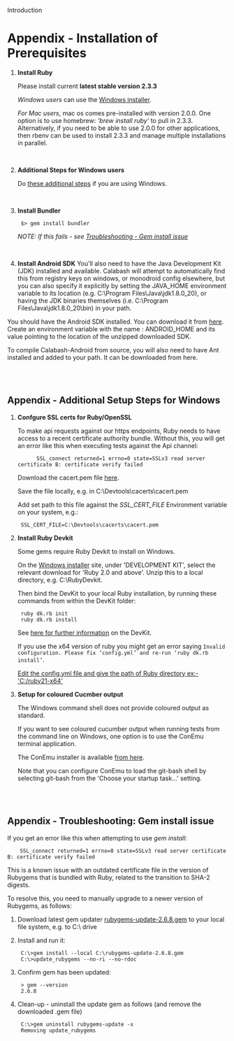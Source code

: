 Introduction
   
<a name='prerequisites'>Appendix - Installation of Prerequisites</a>
======
 
1. **Install Ruby**

    Please install current **latest stable version 2.3.3**

    *Windows users* can use the [Windows installer](http://rubyinstaller.org/downloads/).

    *For Mac users*, mac os comes pre-installed with version 2.0.0. One option is to use homebrew: *'brew install ruby'* to pull in 2.3.3. 
Alternatively, if you need to be able to use 2.0.0 for other applications, then rbenv can be used 
to install 2.3.3 and manage multiple installations in parallel.
<br />

2. **Additional Steps for Windows users**
      
    Do [these additional steps](#additional_steps) if you are using Windows.
<br />

3. **Install Bundler**

        $> gem install bundler

    *NOTE: If this fails - see [Troubleshooting - Gem install issue](#gem_issue)</a>*
<br />

4. **Install Android SDK**
You'll also need to have the Java Development Kit (JDK) installed and available. Calabash will attempt to automatically find this from registry keys on windows, or monodroid config elsewhere, but you can also specify it explicitly by setting the JAVA_HOME environment variable to its location (e.g. C:\Program Files\Java\jdk1.8.0_20), or having the JDK binaries themselves (i.e. C:\Program Files\Java\jdk1.8.0_20\bin) in your path.

You should have the Android SDK installed. You can download it from [here](https://developer.android.com/studio/index.html). Create an environment variable with the name : ANDROID_HOME and its value pointing to the location of the unzipped downloaded SDK.

To compile Calabash-Android from source, you will also need to have Ant installed and added to your path. It can be downloaded from here.
  

<br />
<br />

<a name='additional_steps'>Appendix - Additional Setup Steps for Windows</a>
---
1. **Confgure SSL certs for Ruby/OpenSSL**

    To make api requests against our https endpoints, Ruby needs to have access to a recent certificate authority bundle. Without this, you will get an error like this when executing tests against the Api channel:
             
             SSL_connect returned=1 errno=0 state=SSLv3 read server certificate B: certificate verify failed
    
    Download the cacert.pem file [here](http://curl.haxx.se/ca/cacert.pem).
     
    Save the file locally, e.g. in C:\Devtools\cacerts\cacert.pem
    
    Add set path to this file against the *SSL_CERT_FILE* Environment variable on your system, e.g.:
    
        SSL_CERT_FILE=C:\Devtools\cacerts\cacert.pem

2. **Install Ruby Devkit**

    Some gems require Ruby Devkit to install on Windows.

    On the [Windows installer](http://rubyinstaller.org/downloads/) site, under 'DEVELOPMENT KIT', select the relevant download for 'Ruby 2.0 and above'. Unzip this to a local directory, e.g. C:\RubyDevkit.

    Then bind the DevKit to your local Ruby installation, by running these commands from within the DevKit folder:

        ruby dk.rb init
        ruby dk.rb install

    See [here for further information](https://github.com/oneclick/rubyinstaller/wiki/Development-Kit) on the DevKit.

    If you use the x64 version of ruby you might get an error saying `Invalid configuration. Please fix ‘config.yml’ and re-run ‘ruby dk.rb install’`.
    
    [Edit the config.yml file and give the path of Ruby directory ex:- 'C:/ruby21-x64'](http://stackoverflow.com/questions/16523607/cant-get-ruby-devkit-configuration-file-autogenerated-properly)
    

3. **Setup for coloured Cucmber output**

    The Windows command shell does not provide coloured output as standard.

    If you want to see coloured cucumber output when running tests from the command line on Windows, one option is to use the ConEmu terminal application. 

    The ConEmu installer is available [from here](https://www.fosshub.com/ConEmu.html).

    Note that you can configure ConEmu to load the git-bash shell by selecting git-bash from the 'Choose your startup task...' setting. 

<br />
<br />

<a name='gem_issue'>Appendix - Troubleshooting: Gem install issue</a>
---

If you get an error like this when attempting to use *gem install*:

        SSL_connect returned=1 errno=0 state=SSLv3 read server certificate B: certificate verify failed
    
This is a known issue with an outdated certificate file in the version of Rubygems that is bundled with Ruby, related to the transition to SHA-2 digests.

To resolve this, you need to manually upgrade to a newer version of Rubygems, as follows:

1. Download latest gem updater [rubygems-update-2.6.8.gem](https://rubygems.org/downloads/rubygems-update-2.6.8.gem) to your local file system, e.g. to C:\ drive

2. Install and run it:

        C:\>gem install --local C:\rubygems-update-2.6.8.gem
        C:\>update_rubygems --no-ri --no-rdoc

3. Confirm gem has been updated:

        > gem --version
        2.6.8

4. Clean-up - uninstall the update gem as follows (and remove the downloaded .gem file)

        C:\>gem uninstall rubygems-update -x
        Removing update_rubygems
